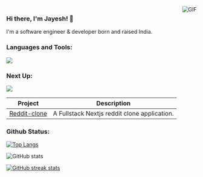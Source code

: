 <head>
  <base target="_blank">
</head>
  <img align="right" alt="GIF" src="https://media.giphy.com/media/v1.Y2lkPTc5MGI3NjExaDk0dnA1d3k2NzN5dXM3MXZvdnd4ZHBoNDJmeGd4ZXg5NWRuOW5qdiZlcD12MV9pbnRlcm5hbF9naWZfYnlfaWQmY3Q9Zw/f3iwJFOVOwuy7K6FFw/giphy.gif" />


### Hi there, I'm Jayesh! 👋

I'm a software engineer & developer born and raised India.  


### Languages and Tools:
<a href="https://skillicons.dev">
    <img src="https://skillicons.dev/icons?i=cpp,python,typescript,js,nextjs,figma,react,nodejs,redux,html,css,express,mongodb,aws,gcp,git,github,bitbucket,postgres,postman,vscode,md&perline=7" />
  </a>

### Next Up:

<a href="https://skillicons.dev">
    <img src="https://skillicons.dev/icons?i=threejs&perline=7" />
  </a></br>


| Project | Description | 
| --- | --- |
| [Reddit-clone](https://github.com/jayesh-xyz/reddit-clone) | A Fullstack Nextjs reddit clone application. | 




### Github Status:

[![Top Langs](https://github-readme-stats.vercel.app/api/top-langs/?username=jayesh-xyz&layout=compact&theme=transparent )](https://github.com/jayesh-xyz/github-readme-stats)

![GitHub stats](https://github-readme-stats.vercel.app/api?username=jayesh-xyz&show_icons=true&theme=transparent) 

[![GitHub streak stats](https://github-readme-streak-stats.herokuapp.com/?user=jayesh-xyz&theme=transparent )](https://git.io/streak-stats)



